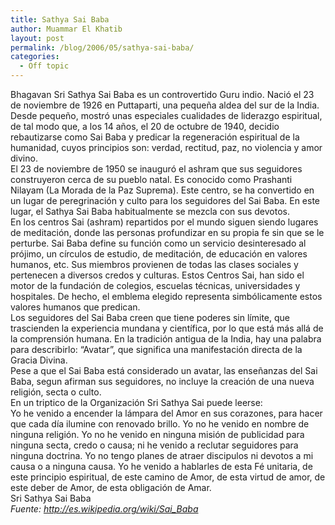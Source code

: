 ```yaml
---
title: Sathya Sai Baba
author: Muammar El Khatib
layout: post
permalink: /blog/2006/05/sathya-sai-baba/
categories:
  - Off topic
---
```

Bhagavan Sri Sathya Sai Baba es un controvertido Guru indio. Nació el 23 de noviembre de 1926 en Puttaparti, una pequeña aldea del sur de la India.  
Desde pequeño, mostró unas especiales cualidades de liderazgo espiritual, de tal modo que, a los 14 años, el 20 de octubre de 1940, decidio rebautizarse como Sai Baba y predicar la regeneración espiritual de la humanidad, cuyos principios son: verdad, rectitud, paz, no violencia y amor divino.  
El 23 de noviembre de 1950 se inauguró el ashram que sus seguidores construyeron cerca de su pueblo natal. Es conocido como Prashanti Nilayam (La Morada de la Paz Suprema). Este centro, se ha convertido en un lugar de peregrinación y culto para los seguidores del Sai Baba. En este lugar, el Sathya Sai Baba habitualmente se mezcla con sus devotos.  
En los centros Sai (ashram) repartidos por el mundo siguen siendo lugares de meditación, donde las personas profundizar en su propia fe sin que se le perturbe. Sai Baba define su función como un servicio desinteresado al prójimo, un círculos de estudio, de meditación, de educación en valores humanos, etc. Sus miembros provienen de todas las clases sociales y pertenecen a diversos credos y culturas. Estos Centros Sai, han sido el motor de la fundación de colegios, escuelas técnicas, universidades y hospitales. De hecho, el emblema elegido representa simbólicamente estos valores humanos que predican.  
Los seguidores del Sai Baba creen que tiene poderes sin límite, que trascienden la experiencia mundana y científica, por lo que está más allá de la comprensión humana. En la tradición antigua de la India, hay una palabra para describirlo: &#8220;Avatar&#8221;, que significa una manifestación directa de la Gracia Divina.  
Pese a que el Sai Baba está considerado un avatar, las enseñanzas del Sai Baba, segun afirman sus seguidores, no incluye la creación de una nueva religión, secta o culto.  
En un triptico de la Organización Sri Sathya Sai puede leerse:  
Yo he venido a encender la lámpara del Amor en sus corazones, para hacer que cada día ilumine con renovado brillo. Yo no he venido en nombre de ninguna religión. Yo no he venido en ninguna misión de publicidad para ninguna secta, credo o causa; ni he venido a reclutar seguidores para ninguna doctrina. Yo no tengo planes de atraer discipulos ni devotos a mi causa o a ninguna causa. Yo he venido a hablarles de esta Fé unitaria, de este principio espiritual, de este camino de Amor, de esta virtud de amor, de este deber de Amor, de esta obligación de Amar.  
Sri Sathya Sai Baba  
*Fuente: http://es.wikipedia.org/wiki/Sai_Baba*